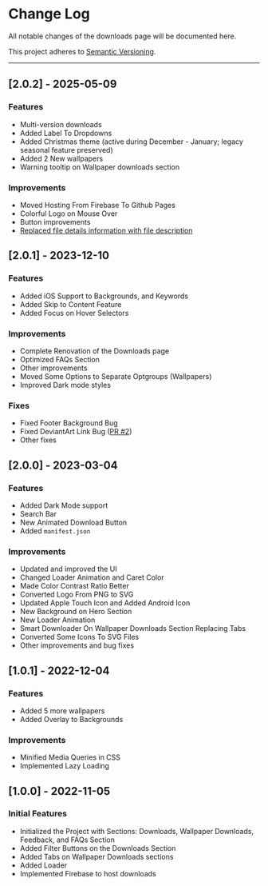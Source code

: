# Change Log
All notable changes of the downloads page will be documented here.

This project adheres to [Semantic Versioning](https://semver.org/spec/v2.0.0.html).

---
## [2.0.2] - 2025-05-09
### Features
- Multi-version downloads
- Added Label To Dropdowns
- Added Christmas theme (active during December - January; legacy seasonal feature preserved)
- Added 2 New wallpapers
- Warning tooltip on Wallpaper downloads section
### Improvements
- Moved Hosting From Firebase To Github Pages
- Colorful Logo on Mouse Over
- Button improvements
- [Replaced file details information with file description](https://github.com/ArsenTech/downloads/blob/main/README.md#why-dont-you-display-file-sizes-and-dates-for-the-downloads-anymore)

## [2.0.1] - 2023-12-10
### Features
- Added iOS Support to Backgrounds, and Keywords
- Added Skip to Content Feature
- Added Focus on Hover Selectors
### Improvements
- Complete Renovation of the Downloads page
- Optimized FAQs Section
- Other improvements
- Moved Some Options to Separate Optgroups (Wallpapers)
- Improved Dark mode styles
### Fixes
- Fixed Footer Background Bug
- Fixed DeviantArt Link Bug ([PR #2](https://github.com/ArsenTech/downloads/pull/2))
- Other fixes

## [2.0.0] - 2023-03-04
### Features
- Added Dark Mode support
- Search Bar
- New Animated Download Button
- Added `manifest.json`
### Improvements
- Updated and improved the UI
- Changed Loader Animation and Caret Color
- Made Color Contrast Ratio Better
- Converted Logo From PNG to SVG
- Updated Apple Touch Icon and Added Android Icon
- New Background on Hero Section
- New Loader Animation
- Smart Downloader On Wallpaper Downloads Section Replacing Tabs
- Converted Some Icons To SVG Files
- Other improvements and bug fixes

## [1.0.1] - 2022-12-04
### Features
- Added 5 more wallpapers
- Added Overlay to Backgrounds
### Improvements
- Minified Media Queries in CSS
- Implemented Lazy Loading

## [1.0.0] - 2022-11-05
### Initial Features
- Initialized the Project with Sections: Downloads, Wallpaper Downloads, Feedback, and FAQs Section
- Added Filter Buttons on the Downloads Section
- Added Tabs on Wallpaper Downloads sections
- Added Loader
- Implemented Firebase to host downloads